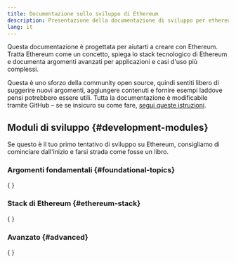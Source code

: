 ```yaml
---
title: Documentazione sullo sviluppo di Ethereum
description: Presentazione della documentazione di sviluppo per ethereum.org.
lang: it
---
```


Questa documentazione è progettata per aiutarti a creare con Ethereum. Tratta Ethereum come un concetto, spiega lo stack tecnologico di Ethereum e documenta argomenti avanzati per applicazioni e casi d'uso più complessi.

Questa è uno sforzo della community open source, quindi sentiti libero di suggerire nuovi argomenti, aggiungere contenuti e fornire esempi laddove pensi potrebbero essere utili. Tutta la documentazione è modificabile tramite GitHub – se se insicuro su come fare, [segui queste istruzioni](https://github.com/ethereum/ethereum-org-website/blob/dev/docs/editing-markdown.md).

## Moduli di sviluppo \{#development-modules}

Se questo è il tuo primo tentativo di sviluppo su Ethereum, consigliamo di cominciare dall'inizio e farsi strada come fosse un libro.

### Argomenti fondamentali \{#foundational-topics}

{
	<DeveloperDocsLinks headerId="foundational-topics" />
}

### Stack di Ethereum \{#ethereum-stack}

{
	<DeveloperDocsLinks headerId="ethereum-stack" />
}

### Avanzato \{#advanced}

{
	<DeveloperDocsLinks headerId="advanced" />
}
